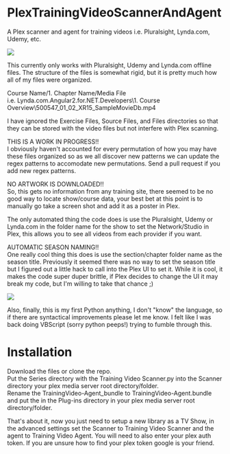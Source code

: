 # PlexTrainingVideoScannerAndAgent
A Plex scanner and agent for training videos i.e. Pluralsight, Lynda.com, Udemy, etc.

![](images/main.png?raw=true)

This currently only works with Pluralsight, Udemy and Lynda.com offline files. The structure of the files is somewhat rigid, but it is pretty much how all of my files were organized.

Course Name/1. Chapter Name/Media File<br/>
i.e. Lynda.com.Angular2.for.NET.Developers\1. Course Overview\500547_01_02_XR15_SampleMovieDb.mp4

I have ignored the Exercise Files, Source Files, and Files directories so that they can be stored with the video files but not interfere with Plex scanning.

THIS IS A WORK IN PROGRESS!!<br/>
I obviously haven't accounted for every permutation of how you may have these files organized so as we all discover new patterns we can update the regex patterns to accomodate new permutations. Send a pull request if you add new regex patterns.

NO ARTWORK IS DOWNLOADED!!<br/>
So, this gets no information from any training site, there seemed to be no good way to locate show/course data, your best bet at this point is to manually go take a screen shot and add it as a poster in Plex.

The only automated thing the code does is use the Pluralsight, Udemy or Lynda.com in the folder name for the show to set the Network/Studio in Plex, this allows you to see all videos from each provider if you want.

AUTOMATIC SEASON NAMING!!<br/>
One really cool thing this does is use the section/chapter folder name as the season title. Previously it seemed there was no way to set the season title but I figured out a little hack to call into the Plex UI to set it. While it is cool, it makes the code super duper brittle, if Plex decides to change the UI it may break my code, but I'm willing to take that chance ;)

![](images/course.png?raw=true)

Also, finally, this is my first Python anything, I don't "know" the language, so if there are syntactical improvements please let me know. I felt like I was back doing VBScript (sorry python peeps!) trying to fumble through this.

# Installation
Download the files or clone the repo.<br/>
Put the Series directory with the Training Video Scanner.py into the Scanner directory your plex media server root directory/folder.<br/>
Rename the TrainingVideo-Agent_bundle to TrainingVideo-Agent.bundle and put the in the Plug-ins directory in your plex media server root directory/folder.<br/>

That's about it, now you just need to setup a new library as a TV Show, in the advanced settings set the Scanner to Training Video Scanner and the agent to Training Video Agent. You will need to also enter your plex auth token. If you are unsure how to find your plex token google is your friend.

